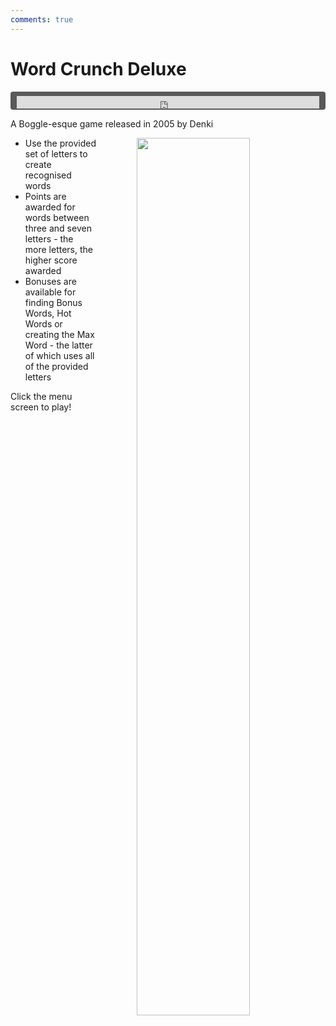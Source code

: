 ```yaml
---
comments: true
---
```


# Word Crunch Deluxe

<div style="background-color: #595959; padding-bottom: 2px; padding-top: 7px; padding-left: 10px; padding-right: 10px; margin-bottom: 5px; margin-top: 7px; border-radius: 4px">
<iframe width="100%" height="20" scrolling="no" frameborder="no" allow="autoplay" src="https://w.soundcloud.com/player/?url=https%3A//api.soundcloud.com/tracks/993424771&amp;color=000000&amp;inverse=true&amp;auto_play=true&amp;show_user=false"></iframe>
</div>

A Boggle-esque game released in 2005 by Denki

<a href="https://denki.co.uk/sky/wcd/app.html"><img src="/assets/img/word-crunch-dx-menu.jpg" style="float: right; width: 60%; padding-left: 64px"></a>

- Use the provided set of letters to create recognised words
- Points are awarded for words between three and seven letters - the more letters, the higher score awarded
- Bonuses are available for finding Bonus Words, Hot Words or creating the Max Word - the latter of which uses all of the provided letters

Click the menu screen to play!